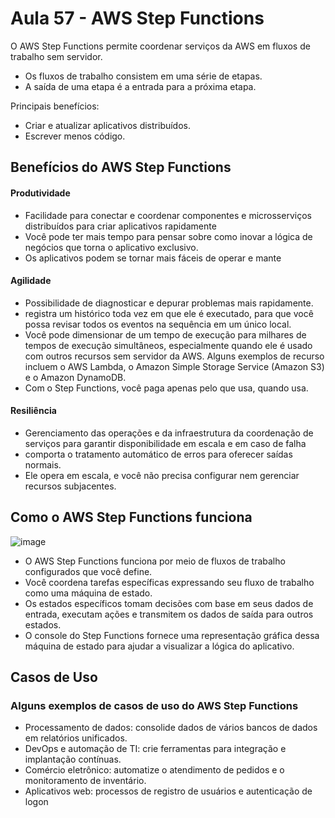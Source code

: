 # Aula 57 - AWS Step Functions
O AWS Step Functions permite coordenar serviços da AWS em fluxos de trabalho sem servidor.
- Os fluxos de trabalho consistem em uma série de etapas.
- A saída de uma etapa é a entrada para a próxima etapa.

 Principais benefícios:
- Criar e atualizar aplicativos distribuídos.
- Escrever menos código.

## Benefícios do AWS Step Functions 
#### Produtividade
- Facilidade para conectar e coordenar componentes e microsserviços distribuídos para criar aplicativos rapidamente
- Você pode ter mais tempo para pensar sobre como inovar a lógica de negócios que torna o aplicativo exclusivo.
- Os aplicativos podem se tornar mais fáceis de operar e mante
 
      
#### Agilidade
- Possibilidade de diagnosticar e depurar problemas mais rapidamente.
- registra um histórico toda vez em que ele é executado, para que você possa revisar todos os eventos na sequência em um único local.
- Você pode dimensionar de um tempo de execução para milhares de tempos de execução simultâneos, especialmente quando ele é usado com outros recursos sem servidor da AWS. Alguns exemplos de recurso incluem o AWS Lambda, o Amazon Simple Storage Service (Amazon S3) e o Amazon DynamoDB.
- Com o Step Functions, você paga apenas pelo que usa, quando usa.

      
#### Resiliência
- Gerenciamento das operações e da infraestrutura da coordenação de serviços para garantir disponibilidade em escala e em caso de falha
- comporta o tratamento automático de erros para oferecer saídas normais.
- Ele opera em escala, e você não precisa configurar nem gerenciar recursos subjacentes.


## Como o AWS Step Functions funciona 

![image](https://github.com/luane-loureiro/EscolaDaNuvem-AWS/assets/100947092/de9f6f04-63ee-4a58-acc6-802ef4dc2cf9)


- O AWS Step Functions funciona por meio de fluxos de trabalho configurados que você define.
- Você coordena tarefas específicas expressando seu fluxo de trabalho como uma máquina de estado.
- Os estados específicos tomam decisões com base em seus dados de entrada, executam ações e transmitem os dados de saída para outros estados.
- O console do Step Functions fornece uma representação gráfica dessa máquina de estado para ajudar a visualizar a lógica do aplicativo.


## Casos de Uso
### Alguns exemplos de casos de uso do AWS Step Functions
- Processamento de dados: consolide dados de vários bancos de dados em relatórios unificados.
- DevOps e automação de TI: crie ferramentas para integração e implantação contínuas.
- Comércio eletrônico: automatize o atendimento de pedidos e o monitoramento de inventário.
- Aplicativos web: processos de registro de usuários e autenticação de logon

